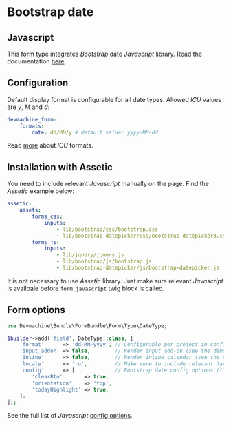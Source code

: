 # Bootstrap date

## Javascript

This form type integrates _Bootstrap_ date _Javascript_ library. Read the documentation [here](http://bootstrap-datepicker.readthedocs.org/).

## Configuration

Default display format is configurable for all date types. Allowed _ICU_ values are _y_, _M_ and _d_:

```yaml
devmachine_form:
    formats:
        date: dd/MM/y # default value: yyyy-MM-dd
```

Read [more](http://userguide.icu-project.org/formatparse/datetime) about _ICU_ formats.

## Installation with Assetic

You need to include relevant _Javascript_ manually on the page. Find the _Assetic_ example below:

```yaml
assetic:
    assets:
        forms_css:
            inputs:
                - lib/bootstrap/css/bootstrap.css
                - lib/bootstrap-datepicker/css/bootstrap-datepicker3.css
        forms_js:
            inputs:
                - lib/jquery/jquery.js
                - lib/bootstrap/js/bootstrap.js
                - lib/bootstrap-datepicker/js/bootstrap-datepicker.js
```

It is not necessary to use _Assetic_ library. Just make sure relevant _Javascript_ is availbale before `form_javascript` twig block is called.

## Form options

```php
use Devmachine\Bundle\FormBundle\Form\Type\DateType;

$builder->add('field', DateType::class, [
    'format'      => 'dd-MM-yyyy', // Configurable per project in config.
    'input_addon' => false,        // Render input add-on (see the demo).
    'inline'      => false,        // Render inline calendar (see the demo).
    'locale'      => 'ru',         // Make sure to include relevant Javascript translation on the page.
    'config'      => [             // Bootstrap date config options (link below).
        'clearBtn'       => true,
        'orientation'    => 'top',
        'todayHighlight' => true,
    ],
]);
```

See the full list of _Javascript_ [config options](http://bootstrap-datepicker.readthedocs.org/en/latest/options.html).
